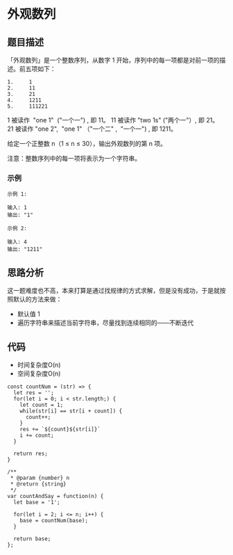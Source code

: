 # 外观数列

## 题目描述
「外观数列」是一个整数序列，从数字 1 开始，序列中的每一项都是对前一项的描述。前五项如下：

```
1.     1
2.     11
3.     21
4.     1211
5.     111221
```

1 被读作  "one 1"  ("一个一") , 即 11。
11 被读作 "two 1s" ("两个一"）, 即 21。
21 被读作 "one 2",  "one 1" （"一个二" ,  "一个一") , 即 1211。

给定一个正整数 n（1 ≤ n ≤ 30），输出外观数列的第 n 项。

注意：整数序列中的每一项将表示为一个字符串。

### 示例
```
示例 1:

输入: 1
输出: "1"

示例 2:

输入: 4
输出: "1211"
```

## 思路分析
这一题难度也不高，本来打算是通过找规律的方式求解，但是没有成功，于是就按照默认的方法来做：
- 默认值 1
- 遍历字符串来描述当前字符串，尽量找到连续相同的——不断迭代

## 代码
- 时间复杂度O(n)
- 空间复杂度O(n)

```
const countNum = (str) => {
  let res = '';
  for(let i = 0; i < str.length;) {
    let count = 1;
    while(str[i] == str[i + count]) {
      count++;
    }
    res += `${count}${str[i]}`
    i += count;
  }

  return res;
}

/**
 * @param {number} n
 * @return {string}
 */
var countAndSay = function(n) {
  let base = '1';

  for(let i = 2; i <= n; i++) {
    base = countNum(base);
  }

  return base;
};
```